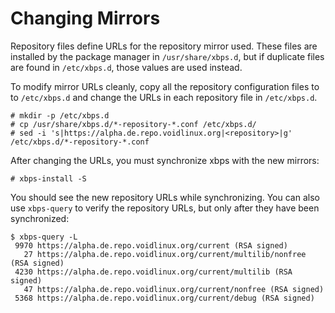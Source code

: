 # Changing Mirrors

Repository files define URLs for the repository mirror used. These files are
installed by the package manager in `/usr/share/xbps.d`, but if duplicate files
are found in `/etc/xbps.d`, those values are used instead.

To modify mirror URLs cleanly, copy all the repository configuration files to to
`/etc/xbps.d` and change the URLs in each repository file in `/etc/xbps.d`.

```
# mkdir -p /etc/xbps.d
# cp /usr/share/xbps.d/*-repository-*.conf /etc/xbps.d/
# sed -i 's|https://alpha.de.repo.voidlinux.org|<repository>|g' /etc/xbps.d/*-repository-*.conf
```

After changing the URLs, you must synchronize xbps with the new mirrors:

```
# xbps-install -S
```

You should see the new repository URLs while synchronizing. You can also use
`xbps-query` to verify the repository URLs, but only after they have been
synchronized:

```
$ xbps-query -L
 9970 https://alpha.de.repo.voidlinux.org/current (RSA signed)
   27 https://alpha.de.repo.voidlinux.org/current/multilib/nonfree (RSA signed)
 4230 https://alpha.de.repo.voidlinux.org/current/multilib (RSA signed)
   47 https://alpha.de.repo.voidlinux.org/current/nonfree (RSA signed)
 5368 https://alpha.de.repo.voidlinux.org/current/debug (RSA signed)
```
